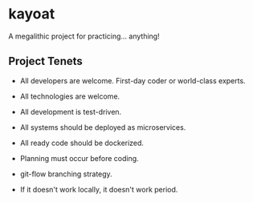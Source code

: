 # kayoat

A megalithic project for practicing... anything!

## Project Tenets

* All developers are welcome. First-day coder or world-class experts.

* All technologies are welcome.

* All development is test-driven.

* All systems should be deployed as microservices.

* All ready code should be dockerized.

* Planning must occur before coding.

* git-flow branching strategy.

* If it doesn't work locally, it doesn't work period.

